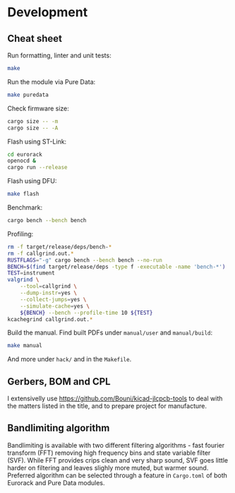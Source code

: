 # Development

## Cheat sheet

Run formatting, linter and unit tests:

``` sh
make
```

Run the module via Pure Data:

```sh
make puredata
```

Check firmware size:

``` sh
cargo size -- -m
cargo size -- -A
```

Flash using ST-Link:

``` sh
cd eurorack
openocd &
cargo run --release
```

Flash using DFU:

``` sh
make flash
```

Benchmark:

``` sh
cargo bench --bench bench
```

Profiling:

``` sh
rm -f target/release/deps/bench-*
rm -f callgrind.out.*
RUSTFLAGS="-g" cargo bench --bench bench --no-run
BENCH=$(find target/release/deps -type f -executable -name 'bench-*')
TEST=instrument
valgrind \
    --tool=callgrind \
    --dump-instr=yes \
    --collect-jumps=yes \
    --simulate-cache=yes \
    ${BENCH} --bench --profile-time 10 ${TEST}
kcachegrind callgrind.out.*
```

Build the manual. Find built PDFs under `manual/user` and `manual/build`:

``` sh
make manual
```

And more under `hack/` and in the `Makefile`.

## Gerbers, BOM and CPL

I extensivelly use https://github.com/Bouni/kicad-jlcpcb-tools to deal with the
matters listed in the title, and to prepare project for manufacture.

## Bandlimiting algorithm

Bandlimiting is available with two different filtering algorithms - fast fourier
transform (FFT) removing high frequency bins and state variable filter (SVF).
While FFT provides crips clean and very sharp sound, SVF goes little harder on
filtering and leaves slighly more muted, but warmer sound. Preferred algorithm
can be selected through a feature in `Cargo.toml` of both Eurorack and Pure Data
modules.
